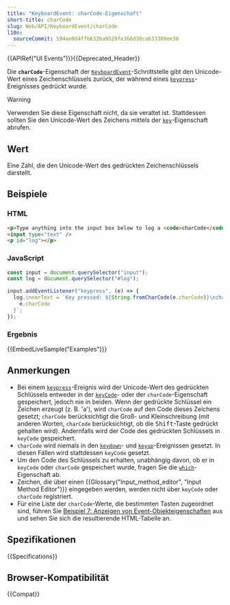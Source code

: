 ```yaml
---
title: "KeyboardEvent: charCode-Eigenschaft"
short-title: charCode
slug: Web/API/KeyboardEvent/charCode
l10n:
  sourceCommit: 594ae0d4ffb6326a9529fe366d30ca633309ee30
---
```


{{APIRef("UI Events")}}{{Deprecated_Header}}

Die **`charCode`**-Eigenschaft der
[`KeyboardEvent`](/de/docs/Web/API/KeyboardEvent)-Schnittstelle gibt den Unicode-Wert eines Zeichenschlüssels zurück,
der während eines [`keypress`](/de/docs/Web/API/Element/keypress_event)-Ereignisses gedrückt wurde.

> [!WARNING]
> Verwenden Sie diese Eigenschaft nicht, da sie veraltet ist. Stattdessen sollten Sie den
> Unicode-Wert des Zeichens mittels der [`key`](/de/docs/Web/API/KeyboardEvent/key)-Eigenschaft
> abrufen.

## Wert

Eine Zahl, die den Unicode-Wert des gedrückten Zeichenschlüssels darstellt.

## Beispiele

### HTML

```html
<p>Type anything into the input box below to log a <code>charCode</code>.</p>
<input type="text" />
<p id="log"></p>
```

### JavaScript

```js
const input = document.querySelector("input");
const log = document.querySelector("#log");

input.addEventListener("keypress", (e) => {
  log.innerText = `Key pressed: ${String.fromCharCode(e.charCode)}\ncharCode: ${
    e.charCode
  }`;
});
```

### Ergebnis

{{EmbedLiveSample("Examples")}}

## Anmerkungen

- Bei einem [`keypress`](/de/docs/Web/API/Element/keypress_event)-Ereignis wird der Unicode-Wert des gedrückten Schlüssels entweder in der [`keyCode`](/de/docs/Web/API/KeyboardEvent/keyCode)- oder der `charCode`-Eigenschaft gespeichert, jedoch nie in beiden. Wenn der gedrückte Schlüssel ein Zeichen erzeugt (z. B. 'a'), wird `charCode` auf den Code dieses Zeichens gesetzt; `charCode` berücksichtigt die Groß- und Kleinschreibung (mit anderen Worten, `charCode` berücksichtigt, ob die <kbd>Shift</kbd>-Taste gedrückt gehalten wird). Andernfalls wird der Code des gedrückten Schlüssels in `keyCode` gespeichert.
- `charCode` wird niemals in den [`keydown`](/de/docs/Web/API/Element/keydown_event)- und [`keyup`](/de/docs/Web/API/Element/keyup_event)-Ereignissen gesetzt. In diesen Fällen wird stattdessen `keyCode` gesetzt.
- Um den Code des Schlüssels zu erhalten, unabhängig davon, ob er in `keyCode` oder `charCode` gespeichert wurde, fragen Sie die [`which`](/de/docs/Web/API/UIEvent/which)-Eigenschaft ab.
- Zeichen, die über einen {{Glossary("Input_method_editor", "Input Method Editor")}} eingegeben werden, werden nicht über `keyCode` oder `charCode` registriert.
- Für eine Liste der `charCode`-Werte, die bestimmten Tasten zugeordnet sind, führen Sie [Beispiel 7: Anzeigen von Event-Objekteigenschaften](/de/docs/Web/API/Document_Object_Model/Examples#example_7_displaying_event_object_properties) aus und sehen Sie sich die resultierende HTML-Tabelle an.

## Spezifikationen

{{Specifications}}

## Browser-Kompatibilität

{{Compat}}
